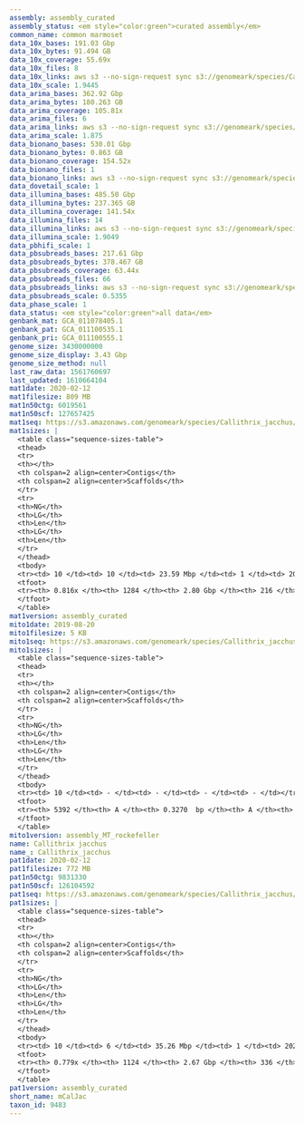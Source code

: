 ```yaml
---
assembly: assembly_curated
assembly_status: <em style="color:green">curated assembly</em>
common_name: common marmoset
data_10x_bases: 191.03 Gbp
data_10x_bytes: 91.494 GB
data_10x_coverage: 55.69x
data_10x_files: 8
data_10x_links: aws s3 --no-sign-request sync s3://genomeark/species/Callithrix_jacchus/mCalJac1/genomic_data/10x/ .<br>
data_10x_scale: 1.9445
data_arima_bases: 362.92 Gbp
data_arima_bytes: 180.263 GB
data_arima_coverage: 105.81x
data_arima_files: 6
data_arima_links: aws s3 --no-sign-request sync s3://genomeark/species/Callithrix_jacchus/mCalJac1/genomic_data/arima/ .<br>
data_arima_scale: 1.875
data_bionano_bases: 530.01 Gbp
data_bionano_bytes: 0.863 GB
data_bionano_coverage: 154.52x
data_bionano_files: 1
data_bionano_links: aws s3 --no-sign-request sync s3://genomeark/species/Callithrix_jacchus/mCalJac1/genomic_data/bionano/ .<br>
data_dovetail_scale: 1
data_illumina_bases: 485.50 Gbp
data_illumina_bytes: 237.365 GB
data_illumina_coverage: 141.54x
data_illumina_files: 14
data_illumina_links: aws s3 --no-sign-request sync s3://genomeark/species/Callithrix_jacchus/mCalJac2/genomic_data/illumina/ .<br>aws s3 --no-sign-request sync s3://genomeark/species/Callithrix_jacchus/mCalJac3/genomic_data/illumina/ .<br>
data_illumina_scale: 1.9049
data_pbhifi_scale: 1
data_pbsubreads_bases: 217.61 Gbp
data_pbsubreads_bytes: 378.467 GB
data_pbsubreads_coverage: 63.44x
data_pbsubreads_files: 66
data_pbsubreads_links: aws s3 --no-sign-request sync s3://genomeark/species/Callithrix_jacchus/mCalJac1/genomic_data/pacbio/ . --exclude "*ccs*bam*"<br>
data_pbsubreads_scale: 0.5355
data_phase_scale: 1
data_status: <em style="color:green">all data</em>
genbank_mat: GCA_011078405.1
genbank_pat: GCA_011100535.1
genbank_pri: GCA_011100555.1
genome_size: 3430000000
genome_size_display: 3.43 Gbp
genome_size_method: null
last_raw_data: 1561760697
last_updated: 1610664104
mat1date: 2020-02-12
mat1filesize: 809 MB
mat1n50ctg: 6019561
mat1n50scf: 127657425
mat1seq: https://s3.amazonaws.com/genomeark/species/Callithrix_jacchus/mCalJac1/assembly_curated/mCalJac1.mat.cur.20200212.fasta.gz
mat1sizes: |
  <table class="sequence-sizes-table">
  <thead>
  <tr>
  <th></th>
  <th colspan=2 align=center>Contigs</th>
  <th colspan=2 align=center>Scaffolds</th>
  </tr>
  <tr>
  <th>NG</th>
  <th>LG</th>
  <th>Len</th>
  <th>LG</th>
  <th>Len</th>
  </tr>
  </thead>
  <tbody>
  <tr><td> 10 </td><td> 10 </td><td> 23.59 Mbp </td><td> 1 </td><td> 202.58 Mbp </td></tr>  <tr><td> 20 </td><td> 27 </td><td> 17.91 Mbp </td><td> 3 </td><td> 172.75 Mbp </td></tr>  <tr><td> 30 </td><td> 51 </td><td> 11.37 Mbp </td><td> 5 </td><td> 160.12 Mbp </td></tr>  <tr><td> 40 </td><td> 84 </td><td> 8.82 Mbp </td><td> 7 </td><td> 146.90 Mbp </td></tr>  <tr style="background-color:#cccccc;"><td> 50 </td><td> 131 </td><td style="background-color:#88ff88;"> 6.02 Mbp </td><td> 10 </td><td style="background-color:#88ff88;"> 127.66 Mbp </td></tr>  <tr><td> 60 </td><td> 205 </td><td> 3.72 Mbp </td><td> 13 </td><td> 117.27 Mbp </td></tr>  <tr><td> 70 </td><td> 330 </td><td> 1.98 Mbp </td><td> 16 </td><td> 97.94 Mbp </td></tr>  <tr><td> 80 </td><td> 688 </td><td> 0.30 Mbp </td><td> 21 </td><td> 45.74 Mbp </td></tr>  <tr><td> 90 </td><td> - </td><td> - </td><td> - </td><td> - </td></tr>  <tr><td> 100 </td><td> - </td><td> - </td><td> - </td><td> - </td></tr>  </tbody>
  <tfoot>
  <tr><th> 0.816x </th><th> 1284 </th><th> 2.80 Gbp </th><th> 216 </th><th> 2.81 Gbp </th></tr>
  </tfoot>
  </table>
mat1version: assembly_curated
mito1date: 2019-08-20
mito1filesize: 5 KB
mito1seq: https://s3.amazonaws.com/genomeark/species/Callithrix_jacchus/mCalJac1/assembly_MT_rockefeller/mCalJac1.MT.20190820.fasta.gz
mito1sizes: |
  <table class="sequence-sizes-table">
  <thead>
  <tr>
  <th></th>
  <th colspan=2 align=center>Contigs</th>
  <th colspan=2 align=center>Scaffolds</th>
  </tr>
  <tr>
  <th>NG</th>
  <th>LG</th>
  <th>Len</th>
  <th>LG</th>
  <th>Len</th>
  </tr>
  </thead>
  <tbody>
  <tr><td> 10 </td><td> - </td><td> - </td><td> - </td><td> - </td></tr>  <tr><td> 20 </td><td> - </td><td> - </td><td> - </td><td> - </td></tr>  <tr><td> 30 </td><td> - </td><td> - </td><td> - </td><td> - </td></tr>  <tr><td> 40 </td><td> - </td><td> - </td><td> - </td><td> - </td></tr>  <tr style="background-color:#cccccc;"><td> 50 </td><td> - </td><td style="background-color:#ff8888;"> - </td><td> - </td><td style="background-color:#ff8888;"> - </td></tr>  <tr><td> 60 </td><td> - </td><td> - </td><td> - </td><td> - </td></tr>  <tr><td> 70 </td><td> - </td><td> - </td><td> - </td><td> - </td></tr>  <tr><td> 80 </td><td> - </td><td> - </td><td> - </td><td> - </td></tr>  <tr><td> 90 </td><td> - </td><td> - </td><td> - </td><td> - </td></tr>  <tr><td> 100 </td><td> - </td><td> - </td><td> - </td><td> - </td></tr>  </tbody>
  <tfoot>
  <tr><th> 5392 </th><th> A </th><th> 0.3270  bp </th><th> A </th><th> 0.3270  bp </th></tr>
  </tfoot>
  </table>
mito1version: assembly_MT_rockefeller
name: Callithrix jacchus
name_: Callithrix_jacchus
pat1date: 2020-02-12
pat1filesize: 772 MB
pat1n50ctg: 9831330
pat1n50scf: 126104592
pat1seq: https://s3.amazonaws.com/genomeark/species/Callithrix_jacchus/mCalJac1/assembly_curated/mCalJac1.pat.cur.20200212.fasta.gz
pat1sizes: |
  <table class="sequence-sizes-table">
  <thead>
  <tr>
  <th></th>
  <th colspan=2 align=center>Contigs</th>
  <th colspan=2 align=center>Scaffolds</th>
  </tr>
  <tr>
  <th>NG</th>
  <th>LG</th>
  <th>Len</th>
  <th>LG</th>
  <th>Len</th>
  </tr>
  </thead>
  <tbody>
  <tr><td> 10 </td><td> 6 </td><td> 35.26 Mbp </td><td> 1 </td><td> 202.81 Mbp </td></tr>  <tr><td> 20 </td><td> 18 </td><td> 24.65 Mbp </td><td> 3 </td><td> 173.41 Mbp </td></tr>  <tr><td> 30 </td><td> 34 </td><td> 18.02 Mbp </td><td> 5 </td><td> 159.67 Mbp </td></tr>  <tr><td> 40 </td><td> 55 </td><td> 14.60 Mbp </td><td> 7 </td><td> 136.97 Mbp </td></tr>  <tr style="background-color:#cccccc;"><td> 50 </td><td> 85 </td><td style="background-color:#88ff88;"> 9.83 Mbp </td><td> 10 </td><td style="background-color:#88ff88;"> 126.10 Mbp </td></tr>  <tr><td> 60 </td><td> 131 </td><td> 5.70 Mbp </td><td> 13 </td><td> 112.97 Mbp </td></tr>  <tr><td> 70 </td><td> 220 </td><td> 2.38 Mbp </td><td> 16 </td><td> 74.70 Mbp </td></tr>  <tr><td> 80 </td><td> - </td><td> - </td><td> - </td><td> - </td></tr>  <tr><td> 90 </td><td> - </td><td> - </td><td> - </td><td> - </td></tr>  <tr><td> 100 </td><td> - </td><td> - </td><td> - </td><td> - </td></tr>  </tbody>
  <tfoot>
  <tr><th> 0.779x </th><th> 1124 </th><th> 2.67 Gbp </th><th> 336 </th><th> 2.68 Gbp </th></tr>
  </tfoot>
  </table>
pat1version: assembly_curated
short_name: mCalJac
taxon_id: 9483
---
```

